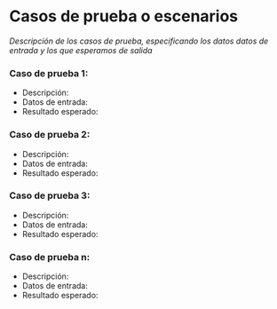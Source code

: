 # Casos de prueba o escenarios

*Descripción de los casos de prueba, especificando los datos datos de entrada y  los que esperamos de salida*

### Caso de prueba 1: 

- Descripción: 
- Datos de entrada: 
- Resultado esperado:


### Caso de prueba 2: 

- Descripción: 
- Datos de entrada: 
- Resultado esperado: 


### Caso de prueba 3: 

- Descripción: 
- Datos de entrada: 
- Resultado esperado: 

### Caso de prueba n: 

- Descripción: 
- Datos de entrada: 
- Resultado esperado: 

